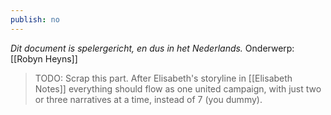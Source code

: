 ```yaml
---
publish: no
---
```

*Dit document is spelergericht, en dus in het Nederlands.*
Onderwerp: [[Robyn Heyns]]

> TODO: Scrap this part. After Elisabeth's storyline in [[Elisabeth Notes]] everything should flow as one united campaign, with just two or three narratives at a time, instead of 7 (you dummy).
